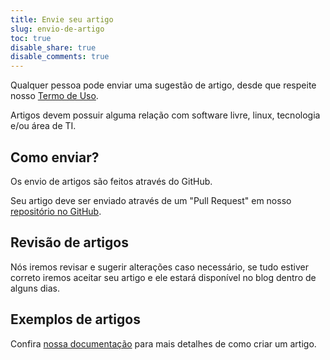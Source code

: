 ```yaml
---
title: Envie seu artigo
slug: envio-de-artigo
toc: true
disable_share: true
disable_comments: true
---
```


Qualquer pessoa pode enviar uma sugestão de artigo, desde que respeite nosso [Termo de Uso](/termos-de-uso).

Artigos devem possuir alguma relação com software livre, linux, tecnologia e/ou área de TI.

## Como enviar?

Os envio de artigos são feitos através do GitHub.

Seu artigo deve ser enviado através de um "Pull Request" em nosso [repositório no GitHub](https://github.com/ButecoOpenSource/butecoopensource.github.io).

## Revisão de artigos

Nós iremos revisar e sugerir alterações caso necessário, se tudo estiver correto iremos aceitar seu artigo e ele estará disponível no blog dentro de alguns dias.

## Exemplos de artigos

Confira [nossa documentação](https://github.com/ButecoOpenSource/butecoopensource.github.io/blob/master/docs/submissions.md) para mais detalhes de como criar um artigo.

